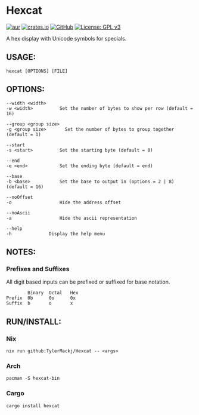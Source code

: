 # Hexcat
[![aur](https://img.shields.io/aur/version/hexcat-bin)](https://aur.archlinux.org/packages/hexcat-bin/)
[![crates.io](https://img.shields.io/crates/v/hexcat.svg)](https://crates.io/crates/hexcat)
[![GitHub](https://img.shields.io/badge/GitHub-Source-green.svg)](https://github.com/tylermackj/hexcat/)
[![License: GPL v3](https://img.shields.io/badge/License-GPLv3-blue.svg)](https://www.gnu.org/licenses/gpl-3.0)

A hex display with Unicode symbols for specials.

## USAGE:
    hexcat [OPTIONS] [FILE]
  
## OPTIONS:
    --width <width>
    -w <width>          Set the number of bytes to show per row (default = 16)

    --group <group size>
    -g <group size>       Set the number of bytes to group together (default = 1)

    --start
    -s <start>          Set the starting byte (default = 0)

    --end
    -e <end>            Set the ending byte (default = end)

    --base
    -b <base>           Set the base to output in (options = 2 | 8) (default = 16)

    --noOffset
    -o                  Hide the address offset

    --noAscii
    -a                  Hide the ascii representation

    --help
    -h              Display the help menu

## NOTES:
### Prefixes and Suffixes
All digit based inputs can be prefixed or suffixed for base notation.

            Binary  Octal   Hex
    Prefix  0b      0o      0x
    Suffix  b       o       x

## RUN/INSTALL:
### Nix
    nix run github:TylerMackj/Hexcat -- <args>
### Arch
    pacman -S hexcat-bin
### Cargo
    cargo install hexcat
